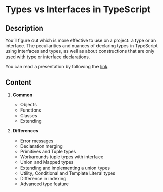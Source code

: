 # Types vs Interfaces in TypeScript

## Description

You’ll figure out which is more effective to use on a project: a type or an interface. The peculiarities and nuances of declaring types in TypeScript using interfaces and types, as well as about constructions that are only used with type or interface declarations.

You can read a presentation by following the [link](https://docs.google.com/presentation/d/183PukQfqu2Q9nAB2WIec7hqbDc1z6qfMapQ10u3xWEg/edit#slide=id.g2acc85eecb2_1_7).

## Content

1. **Common**
   * Objects
   * Functions
   * Classes
   * Extending

2. **Differences**
   * Error messages
   * Declaration merging
   * Primitives and Tuple types
   * Workarounds tuple types with interface
   * Union and Mapped types
   * Extending and implementing a union types
   * Utility, Conditional and Template Literal types
   * Difference in indexing
   * Advanced type feature
